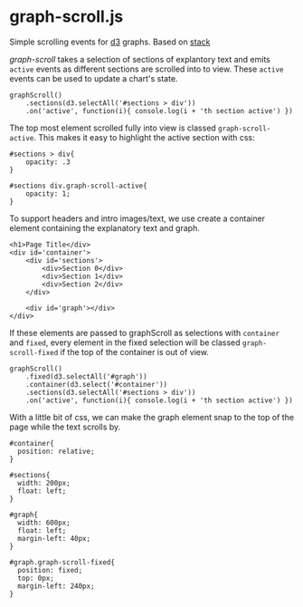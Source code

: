 # graph-scroll.js

Simple scrolling events for [d3](https://github.com/mbostock/d3) graphs. Based on [stack](https://github.com/mbostock/stack.git)

*graph-scroll* takes a selection of sections of explantory text and emits `active` events as different sections are scrolled into to view. These `active` events can be used to update a chart's state.

```
graphScroll()
    .sections(d3.selectAll('#sections > div'))
    .on('active', function(i){ console.log(i + 'th section active') })
```

The top most element scrolled fully into view is classed `graph-scroll-active`. This makes it easy to highlight the active section with css: 

```
#sections > div{
	opacity: .3
} 

#sections div.graph-scroll-active{
	opacity: 1;
}
```

To support headers and intro images/text, we use create a container element containing the explanatory text and graph.

```
<h1>Page Title</div>
<div id='container'>
	<div id='sections'>
		<div>Section 0</div>
		<div>Section 1</div>
		<div>Section 2</div>
	</div>

	<div id='graph'></div>
</div>
```

If these elements are passed to graphScroll as selections with `container` and `fixed`, every element in the fixed selection will be classed `graph-scroll-fixed` if the top of the container is out of view. 

```
graphScroll()
	.fixed(d3.selectAll('#graph'))
	.container(d3.select('#container'))
    .sections(d3.selectAll('#sections > div'))
    .on('active', function(i){ console.log(i + 'th section active') })

```

With a little bit of css, we can make the graph element snap to the top of the page while the text scrolls by. 


```
#container{
  position: relative;
}

#sections{
  width: 200px;
  float: left;
}

#graph{
  width: 600px;
  float: left;
  margin-left: 40px;
}

#graph.graph-scroll-fixed{
  position: fixed;
  top: 0px;
  margin-left: 240px;
}
```




